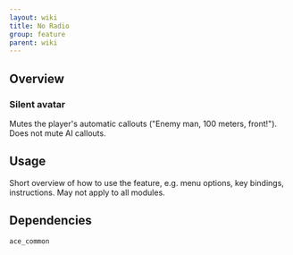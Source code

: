 ```yaml
---
layout: wiki
title: No Radio
group: feature
parent: wiki
---
```


## Overview

### Silent avatar
Mutes the player's automatic callouts ("Enemy man, 100 meters, front!").
Does not mute AI callouts.


## Usage

Short overview of how to use the feature, e.g. menu options, key bindings, 
instructions. May not apply to all modules.


## Dependencies

`ace_common`

